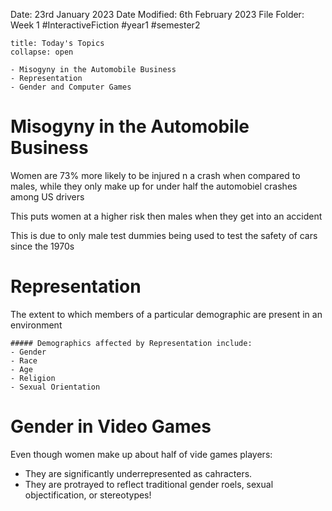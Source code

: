 Date: 23rd January 2023
Date Modified: 6th February 2023
File Folder: Week 1
#InteractiveFiction #year1 #semester2

```ad-abstract
title: Today's Topics
collapse: open

- Misogyny in the Automobile Business
- Representation
- Gender and Computer Games
```

# Misogyny in the Automobile Business

Women are 73% more likely to be injured n a crash when compared to males, while they only make up for under half the automobiel crashes among US drivers

This puts women at a higher risk then males when they get into an accident

This is due to only male test dummies being used to test the safety of cars since the 1970s

# Representation

The extent to which members of a particular demographic are present in an environment

```ad-example
##### Demographics affected by Representation include:
- Gender
- Race
- Age
- Religion
- Sexual Orientation
```

# Gender in Video Games

Even though women make up about half of vide games players:

- They are significantly underrepresented as cahracters.
- They are protrayed to reflect traditional gender roels, sexual objectification, or stereotypes!




